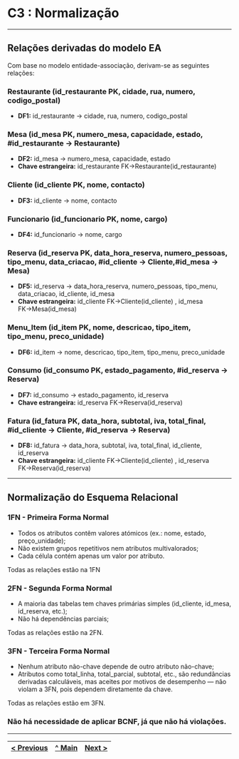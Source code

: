 # C3 : Normalização

---

## Relações derivadas do modelo EA

Com base no modelo entidade-associação, derivam-se as seguintes relações:

### **Restaurante** (id_restaurante PK, cidade, rua, numero, codigo_postal)

- **DF1:** id_restaurante → cidade, rua, numero, codigo_postal

### **Mesa** (id_mesa PK, numero_mesa, capacidade, estado, #id_restaurante → Restaurante)
- **DF2:** id_mesa → numero_mesa, capacidade, estado
- **Chave estrangeira:** id_restaurante FK→Restaurante(id_restaurante)

### **Cliente** (id_cliente PK, nome, contacto)

- **DF3:** id_cliente → nome, contacto

### **Funcionario** (id_funcionario PK, nome, cargo)
- **DF4:** id_funcionario → nome, cargo

### **Reserva** (id_reserva PK, data_hora_reserva, numero_pessoas, tipo_menu, data_criacao, #id_cliente → Cliente,#id_mesa → Mesa)
- **DF5:** id_reserva → data_hora_reserva, numero_pessoas, tipo_menu, data_criacao, id_cliente, id_mesa
- **Chave estrangeira:** id_cliente FK→Cliente(id_cliente) , id_mesa FK→Mesa(id_mesa)


### **Menu_Item** (id_item PK, nome, descricao, tipo_item, tipo_menu, preco_unidade)
- **DF6:** id_item → nome, descricao, tipo_item, tipo_menu, preco_unidade

### **Consumo** (id_consumo PK, estado_pagamento, #id_reserva → Reserva)
- **DF7:** id_consumo → estado_pagamento, id_reserva
- **Chave estrangeira:** id_reserva FK→Reserva(id_reserva)

### **Fatura** (id_fatura PK, data_hora, subtotal, iva, total_final, #id_cliente → Cliente, #id_reserva → Reserva)
- **DF8:** id_fatura → data_hora, subtotal, iva, total_final, id_cliente, id_reserva
- **Chave estrangeira:** id_cliente FK→Cliente(id_cliente) , id_reserva FK→Reserva(id_reserva)


---

## Normalização do Esquema Relacional

### 1FN - Primeira Forma Normal
- Todos os atributos contêm valores atómicos (ex.: nome, estado, preço_unidade);
- Não existem grupos repetitivos nem atributos multivalorados;
- Cada célula contém apenas um valor por atributo.

Todas as relações estão na 1FN
 
### 2FN - Segunda Forma Normal
- A maioria das tabelas tem chaves primárias simples (id_cliente, id_mesa, id_reserva, etc.);
- Não há dependências parciais;

Todas as relações estão na 2FN.

### 3FN - Terceira Forma Normal
- Nenhum atributo não-chave depende de outro atributo não-chave;
- Atributos como total_linha, total_parcial, subtotal, etc., são redundâncias derivadas calculáveis, mas aceites por motivos de desempenho — não violam a 3FN, pois dependem diretamente da chave.

Todas as relações estão em 3FN.

### Não há necessidade de aplicar BCNF, já que não há violações.

---

| [< Previous](rebd02.md) | [^ Main](../../README.md) | [Next >](rebd04.md) |
|:----------------------------------:|:----------------------------------:|:----------------------------------:|
